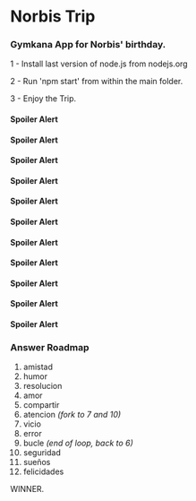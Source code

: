 # Norbis Trip

### Gymkana App for Norbis' birthday.

1 - Install last version of node.js from nodejs.org

2 - Run 'npm start' from within the main folder.

3 - Enjoy the Trip.

#### Spoiler Alert
#### Spoiler Alert
#### Spoiler Alert
#### Spoiler Alert
#### Spoiler Alert
#### Spoiler Alert
#### Spoiler Alert
#### Spoiler Alert
#### Spoiler Alert
#### Spoiler Alert
#### Spoiler Alert


### Answer Roadmap

1.  amistad
2. humor
3. resolucion
4. amor
5. compartir
6. atencion *(fork to 7 and 10)*
7. vicio
8. error
9. bucle *(end of loop, back to 6)*
10. seguridad
11. sueños
12. felicidades

WINNER.
